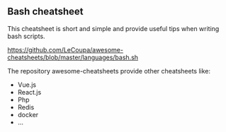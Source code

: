 ## Bash cheatsheet

This cheatsheet is short and simple and provide useful tips when writing bash scripts. 

https://github.com/LeCoupa/awesome-cheatsheets/blob/master/languages/bash.sh

The repository awesome-cheatsheets provide other cheatsheets like:
* Vue.js
* React.js
* Php
* Redis
* docker
* ...
